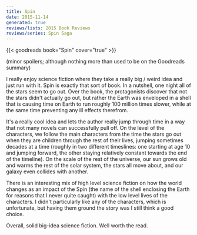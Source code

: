 ```yaml
---
title: Spin
date: 2015-11-14
generated: true
reviews/lists: 2015 Book Reviews
reviews/series: Spin Saga
---
```

{{< goodreads book="Spin" cover="true" >}}

(minor spoilers; although nothing more than used to be on the Goodreads summary)  

I really enjoy science fiction where they take a really big / weird idea and just run with it. Spin is exactly that sort of book. In a nutshell, one night all of the stars seem to go out. Over the book, the protagonists discover that not the stars didn't actually go out, but rather the Earth was enveloped in a shell that is causing time on Earth to run roughly 100 million times slower, while at the same time preventing any ill effects therefrom.  

<!--more-->

It's a really cool idea and lets the author really jump through time in a way that not many novels can successfully pull off. On the level of the characters, we follow the main characters from the time the stars go out when they are children through the rest of their lives, jumping sometimes decades at a time (roughly in two different timeslines: one starting at age 10 and jumping forward, the other staying relatively constant towards the end of the timeline). On the scale of the rest of the universe, our sun grows old and warms the rest of the solar system, the stars all move about, and our galaxy even collides with another.  

There is an interesting mix of high level science fiction on how the world changes as an impact of the Spin (the name of the shell enclosing the Earth for reasons that I never quite caught) with the low level lives of the characters. I didn't particularly like any of the characters, which is unfortunate, but having them ground the story was I still think a good choice.  

Overall, solid big-idea science fiction. Well worth the read.  


